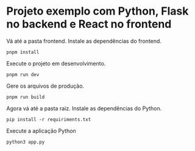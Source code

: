 # Projeto exemplo com Python, Flask no backend e React no frontend

Vá até a pasta frontend. Instale as dependências do frontend.

```shell
pnpm install
```

Execute o projeto em desenvolvimento.

```shell
pnpm run dev
```

Gere os arquivos de produção.

```shell
pnpm run build
```

Agora vá até a pasta raiz. Instale as dependências do Python.

```shell
pip install -r requiriments.txt
```

Execute a aplicação Python

```shell
python3 app.py
```
